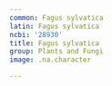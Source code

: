 ```yaml
---
common: Fagus sylvatica
latin: Fagus sylvatica
ncbi: '28930'
title: Fagus sylvatica
group: Plants and Fungi
image: .na.character

---
```

